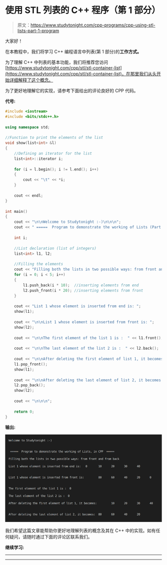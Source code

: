 # 使用 STL 列表的 C++ 程序（第 1 部分）

> 原文：<https://www.studytonight.com/cpp-programs/cpp-using-stl-lists-part-1-program>

大家好！

在本教程中，我们将学习 C++ 编程语言中列表(第 1 部分)的**工作方式。**

为了理解 C++ 中列表的基本功能，我们将推荐您访问[https://www.studytonight.com/cpp/stl/stl-container-list](https://www.studytonight.com/cpp/stl/stl-container-list)，在那里我们从头开始详细解释了这个概念。

为了更好地理解它的实现，请参考下面给出的评论良好的 CPP 代码。

**代号:**

```cpp
#include <iostream>
#include <bits/stdc++.h>

using namespace std;

//Function to print the elements of the list
void show(list<int> &l)
{
    //Defining an iterator for the list
    list<int>::iterator i;

    for (i = l.begin(); i != l.end(); i++)
    {
        cout << "\t" << *i;
    }

    cout << endl;
}

int main()
{
    cout << "\n\nWelcome to Studytonight :-)\n\n\n";
    cout << " =====  Program to demonstrate the working of Lists (Part 1), in CPP  ===== \n\n";

    int i;

    //List declaration (list of integers)
    list<int> l1, l2;

    //Filling the elements
    cout << "Filling both the lists in two possible ways: from front and from back\n\n";
    for (i = 0; i < 5; i++)
    {
        l1.push_back(i * 10);  //inserting elements from end
        l2.push_front(i * 20); //inserting elements from front
    }

    cout << "List 1 whose element is inserted from end is: ";
    show(l1);

    cout << "\n\nList 1 whose element is inserted from front is: ";
    show(l2);

    cout << "\n\nThe first element of the list 1 is :  " << l1.front();

    cout << "\n\nThe last element of the list 2 is :  " << l2.back();

    cout << "\n\nAfter deleting the first element of list 1, it becomes: ";
    l1.pop_front();
    show(l1);

    cout << "\n\nAfter deleting the last element of list 2, it becomes: ";
    l2.pop_back();
    show(l2);

    cout << "\n\n\n";

    return 0;
} 
```

**输出:**

![C++ Lists Part 1](img/48d77117d104b1fa1de5fc49a11a2900.png)

我们希望这篇文章能帮助你更好地理解列表的概念及其在 C++ 中的实现。如有任何疑问，请随时通过下面的评论区联系我们。

**继续学习:**

* * *

* * *